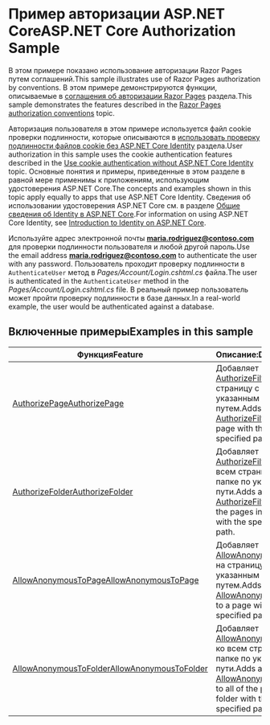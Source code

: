 # <a name="aspnet-core-authorization-sample"></a><span data-ttu-id="fa7f3-101">Пример авторизации ASP.NET Core</span><span class="sxs-lookup"><span data-stu-id="fa7f3-101">ASP.NET Core Authorization Sample</span></span>

<span data-ttu-id="fa7f3-102">В этом примере показано использование авторизации Razor Pages путем соглашений.</span><span class="sxs-lookup"><span data-stu-id="fa7f3-102">This sample illustrates use of Razor Pages authorization by conventions.</span></span> <span data-ttu-id="fa7f3-103">В этом примере демонстрируются функции, описываемые в [соглашения об авторизации Razor Pages](https://docs.microsoft.com/aspnet/core/security/authorization/razor-pages-authorization) раздела.</span><span class="sxs-lookup"><span data-stu-id="fa7f3-103">This sample demonstrates the features described in the [Razor Pages authorization conventions](https://docs.microsoft.com/aspnet/core/security/authorization/razor-pages-authorization) topic.</span></span>

<span data-ttu-id="fa7f3-104">Авторизация пользователя в этом примере используется файл cookie проверки подлинности, которые описываются в [использовать проверку подлинности файлов cookie без ASP.NET Core Identity](https://docs.microsoft.com/aspnet/core/security/authentication/cookie) раздела.</span><span class="sxs-lookup"><span data-stu-id="fa7f3-104">User authorization in this sample uses the cookie authentication features described in the [Use cookie authentication without ASP.NET Core Identity](https://docs.microsoft.com/aspnet/core/security/authentication/cookie) topic.</span></span> <span data-ttu-id="fa7f3-105">Основные понятия и примеры, приведенные в этом разделе в равной мере применимы к приложениям, использующим удостоверения ASP.NET Core.</span><span class="sxs-lookup"><span data-stu-id="fa7f3-105">The concepts and examples shown in this topic apply equally to apps that use ASP.NET Core Identity.</span></span> <span data-ttu-id="fa7f3-106">Сведения об использовании удостоверения ASP.NET Core см. в разделе [Общие сведения об Identity в ASP.NET Core](https://docs.microsoft.com/aspnet/core/security/authentication/identity).</span><span class="sxs-lookup"><span data-stu-id="fa7f3-106">For information on using ASP.NET Core Identity, see [Introduction to Identity on ASP.NET Core](https://docs.microsoft.com/aspnet/core/security/authentication/identity).</span></span>

<span data-ttu-id="fa7f3-107">Используйте адрес электронной почты **maria.rodriguez@contoso.com** для проверки подлинности пользователя и любой другой пароль.</span><span class="sxs-lookup"><span data-stu-id="fa7f3-107">Use the email address **maria.rodriguez@contoso.com** to authenticate the user with any password.</span></span> <span data-ttu-id="fa7f3-108">Пользователь проходит проверку подлинности в `AuthenticateUser` метод в *Pages/Account/Login.cshtml.cs* файла.</span><span class="sxs-lookup"><span data-stu-id="fa7f3-108">The user is authenticated in the `AuthenticateUser` method in the *Pages/Account/Login.cshtml.cs* file.</span></span> <span data-ttu-id="fa7f3-109">В реальный пример пользователь может пройти проверку подлинности в базе данных.</span><span class="sxs-lookup"><span data-stu-id="fa7f3-109">In a real-world example, the user would be authenticated against a database.</span></span>

## <a name="examples-in-this-sample"></a><span data-ttu-id="fa7f3-110">Включенные примеры</span><span class="sxs-lookup"><span data-stu-id="fa7f3-110">Examples in this sample</span></span>

| <span data-ttu-id="fa7f3-111">Функция</span><span class="sxs-lookup"><span data-stu-id="fa7f3-111">Feature</span></span> | <span data-ttu-id="fa7f3-112">Описание:</span><span class="sxs-lookup"><span data-stu-id="fa7f3-112">Description</span></span> |
| --- | --- |
| [<span data-ttu-id="fa7f3-113">AuthorizePage</span><span class="sxs-lookup"><span data-stu-id="fa7f3-113">AuthorizePage</span></span>](https://docs.microsoft.com/dotnet/api/microsoft.extensions.dependencyinjection.pageconventioncollectionextensions.authorizepage) | <span data-ttu-id="fa7f3-114">Добавляет [AuthorizeFilter](https://docs.microsoft.com/dotnet/api/microsoft.aspnetcore.mvc.authorization.authorizefilter) на страницу с указанным путем.</span><span class="sxs-lookup"><span data-stu-id="fa7f3-114">Adds an [AuthorizeFilter](https://docs.microsoft.com/dotnet/api/microsoft.aspnetcore.mvc.authorization.authorizefilter) to the page with the specified path.</span></span> |
| [<span data-ttu-id="fa7f3-115">AuthorizeFolder</span><span class="sxs-lookup"><span data-stu-id="fa7f3-115">AuthorizeFolder</span></span>](https://docs.microsoft.com/dotnet/api/microsoft.extensions.dependencyinjection.pageconventioncollectionextensions.authorizefolder) | <span data-ttu-id="fa7f3-116">Добавляет [AuthorizeFilter](https://docs.microsoft.com/dotnet/api/microsoft.aspnetcore.mvc.authorization.authorizefilter) ко всем страницам в папке по указанному пути.</span><span class="sxs-lookup"><span data-stu-id="fa7f3-116">Adds an [AuthorizeFilter](https://docs.microsoft.com/dotnet/api/microsoft.aspnetcore.mvc.authorization.authorizefilter) to all of the pages in a folder with the specified path.</span></span> |
| [<span data-ttu-id="fa7f3-117">AllowAnonymousToPage</span><span class="sxs-lookup"><span data-stu-id="fa7f3-117">AllowAnonymousToPage</span></span>](https://docs.microsoft.com/dotnet/api/microsoft.extensions.dependencyinjection.pageconventioncollectionextensions.allowanonymoustopage) | <span data-ttu-id="fa7f3-118">Добавляет [AllowAnonymousFilter](https://docs.microsoft.com/dotnet/api/microsoft.aspnetcore.mvc.authorization.allowanonymousfilter) на страницу с указанным путем.</span><span class="sxs-lookup"><span data-stu-id="fa7f3-118">Adds an [AllowAnonymousFilter](https://docs.microsoft.com/dotnet/api/microsoft.aspnetcore.mvc.authorization.allowanonymousfilter) to a page with the specified path.</span></span> |
| [<span data-ttu-id="fa7f3-119">AllowAnonymousToFolder</span><span class="sxs-lookup"><span data-stu-id="fa7f3-119">AllowAnonymousToFolder</span></span>](https://docs.microsoft.com/dotnet/api/microsoft.extensions.dependencyinjection.pageconventioncollectionextensions.allowanonymoustofolder) | <span data-ttu-id="fa7f3-120">Добавляет [AllowAnonymousFilter](https://docs.microsoft.com/dotnet/api/microsoft.aspnetcore.mvc.authorization.allowanonymousfilter) ко всем страницам в папке по указанному пути.</span><span class="sxs-lookup"><span data-stu-id="fa7f3-120">Adds an [AllowAnonymousFilter](https://docs.microsoft.com/dotnet/api/microsoft.aspnetcore.mvc.authorization.allowanonymousfilter) to all of the pages in a folder with the specified path.</span></span> |
